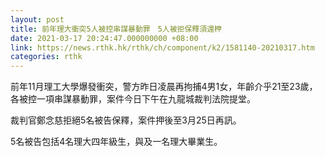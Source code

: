 ```yaml
---
layout: post
title: 前年理大衝突5人被控串謀暴動罪　5人被拒保釋須還柙
date: 2021-03-17 20:24:47.000000000 +08:00
link: https://news.rthk.hk/rthk/ch/component/k2/1581140-20210317.htm
categories: rthk
---
```


前年11月理工大學爆發衝突，警方昨日凌晨再拘捕4男1女，年齡介乎21至23歲，各被控一項串謀暴動罪，案件今日下午在九龍城裁判法院提堂。

裁判官鄭念慈拒絕5名被告保釋，案件押後至3月25日再訊。

5名被告包括4名理大四年級生，與及一名理大畢業生。
